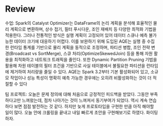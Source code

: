 # Review

수업: Spark의 Catalyst Optimizer는 DataFrame의 논리 계획을 분석해 효율적인 물리 계획으로 변환하며, 상수 접기, 필터 푸시다운, 조인 재배치 등 다양한 최적화 기법을 적용한다. 그러나 전통적인 방식은 실행 계획이 고정되어 있어 데이터 스큐나 예측 불가능한 데이터 크기에 대응하기 어렵다. 이를 보완하기 위해 도입된 AQE는 실행 중 수집한 런타임 통계를 기반으로 물리 계획을 동적으로 조정하며, 파티션 병합, 조인 전략 변경(Broadcast vs SortMerge), 스큐 처리(OptimizeSkewedJoin) 등을 통해 자원 활용을 최적화하고 네트워크 트래픽을 줄인다. 또한 Dynamic Partition Pruning 기법을 활용해 차원 테이블의 필터 조건을 기반으로 사실 테이블에서 불필요한 파티션을 런타임에 제거하여 처리량을 줄일 수 있다. AQE는 Spark 3.2부터 기본 활성화되어 있고, 소규모 작업이나 성능 특성이 명확히 예측 가능한 경우에는 오히려 비활성화하는 것이 더 적절할 수 있다

팀 프로젝트: 오늘은 문제 정의에 대해 처음으로 긍정적인 피드백을 받았다. 그동안 부족하다고만 느껴왔는데, 점차 나아가는 것이 느껴져서 동기부여가 되었다. 역시 계속 연습하다 보면 점점 발전하는 것 같다. 하지만 늦게 프로토타입을 구현한 만큼 아직 해야할 일이 많다. 오늘 안에 크롤링을 끝내고 내일 빠르게 초안을 구현해보기로 하였다. 화이팅하자.